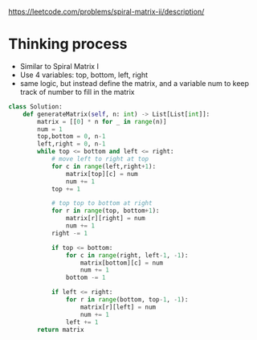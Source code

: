https://leetcode.com/problems/spiral-matrix-ii/description/

# Thinking process
- Similar to Spiral Matrix I
- Use 4 variables: top, bottom, left, right
- same logic, but instead define the matrix, and a variable num to keep track of number to fill in the matrix


```python
class Solution:
    def generateMatrix(self, n: int) -> List[List[int]]:
        matrix = [[0] * n for _ in range(n)]
        num = 1
        top,bottom = 0, n-1
        left,right = 0, n-1
        while top <= bottom and left <= right:
            # move left to right at top
            for c in range(left,right+1):
                matrix[top][c] = num
                num += 1
            top += 1

            # top top to bottom at right
            for r in range(top, bottom+1):
                matrix[r][right] = num
                num += 1
            right -= 1

            if top <= bottom:
                for c in range(right, left-1, -1):
                    matrix[bottom][c] = num
                    num += 1
                bottom -= 1

            if left <= right:
                for r in range(bottom, top-1, -1):
                    matrix[r][left] = num
                    num += 1
                left += 1
        return matrix


```
